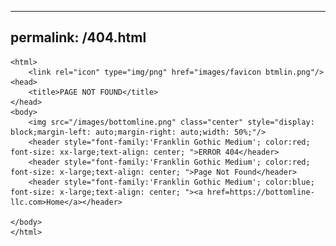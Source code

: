 <!DOCTYPE HTML>
---
permalink: /404.html
---
    <html>
        <link rel="icon" type="img/png" href="images/favicon btmlin.png"/>
	<head>
        <title>PAGE NOT FOUND</title>
    </head>
    <body>
        <img src="/images/bottomline.png" class="center" style="display: block;margin-left: auto;margin-right: auto;width: 50%;"/>
        <header style="font-family:'Franklin Gothic Medium'; color:red; font-size: xx-large;text-align: center; ">ERROR 404</header>
        <header style="font-family:'Franklin Gothic Medium'; color:red; font-size: x-large;text-align: center; ">Page Not Found</header>
        <header style="font-family:'Franklin Gothic Medium'; color:blue; font-size: x-large;text-align: center; "><a href=https://bottomline-llc.com>Home</a></header>

    </body>
    </html>
